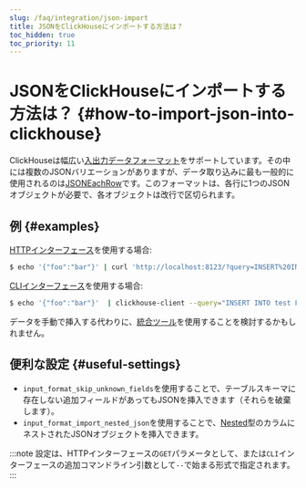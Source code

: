 ```yaml
---
slug: /faq/integration/json-import
title: JSONをClickHouseにインポートする方法は？
toc_hidden: true
toc_priority: 11
---
```


# JSONをClickHouseにインポートする方法は？ {#how-to-import-json-into-clickhouse}

ClickHouseは幅広い[入出力データフォーマット](../../interfaces/formats.md)をサポートしています。その中には複数のJSONバリエーションがありますが、データ取り込みに最も一般的に使用されるのは[JSONEachRow](../../interfaces/formats.md#jsoneachrow)です。このフォーマットは、各行に1つのJSONオブジェクトが必要で、各オブジェクトは改行で区切られます。

## 例 {#examples}

[HTTPインターフェース](../../interfaces/http.md)を使用する場合:

``` bash
$ echo '{"foo":"bar"}' | curl 'http://localhost:8123/?query=INSERT%20INTO%20test%20FORMAT%20JSONEachRow' --data-binary @-
```

[CLIインターフェース](../../interfaces/cli.md)を使用する場合:

``` bash
$ echo '{"foo":"bar"}'  | clickhouse-client --query="INSERT INTO test FORMAT JSONEachRow"
```

データを手動で挿入する代わりに、[統合ツール](../../integrations/index.mdx)を使用することを検討するかもしれません。

## 便利な設定 {#useful-settings}

- `input_format_skip_unknown_fields`を使用することで、テーブルスキーマに存在しない追加フィールドがあってもJSONを挿入できます（それらを破棄します）。
- `input_format_import_nested_json`を使用することで、[Nested](../../sql-reference/data-types/nested-data-structures/index.md)型のカラムにネストされたJSONオブジェクトを挿入できます。

:::note
設定は、HTTPインターフェースの`GET`パラメータとして、または`CLI`インターフェースの追加コマンドライン引数として`--`で始まる形式で指定されます。
:::
